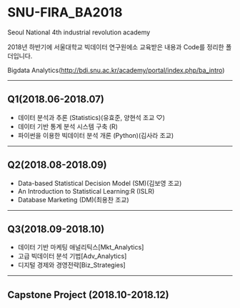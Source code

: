 # SNU-FIRA_BA2018

Seoul National 4th industrial revolution academy

2018년 하반기에 서울대학교 빅데이터 연구원에소 교육받은 내용과 Code를 정리한 폴더입니다.

Bigdata Analytics(http://bdi.snu.ac.kr/academy/portal/index.php/ba_intro)

--- 
## Q1(2018.06-2018.07)
- 데이터 분석과 추론 (Statistics)(유효준, 양현석 조교 ♡)
- 데이터 기반 통계 분석 시스템 구축 (R)
- 파이썬을 이용한 빅데이터 분석 개론 (Python)(김사라 조교)

---
## Q2(2018.08-2018.09)
- Data-based Statistical Decision Model (SM)(김보영 조교)
- An Introduction to Statistical Learning:R (ISLR)
- Database Marketing (DM)(최용찬 조교)

---
## Q3(2018.09-2018.10)
- 데이터 기반 마케팅 애널리틱스[Mkt_Analytics]
- 고급 빅데이터 분석 기법[Adv_Analytics]
- 디지털 경제와 경영전략[Biz_Strategies]

---
## Capstone Project (2018.10-2018.12)
